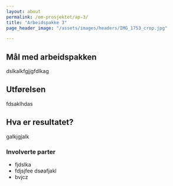 ```yaml
---
layout: about
permalink: /om-prosjektet/ap-3/
title: "Arbeidspakke 3"
page_header_image: "/assets/images/headers/IMG_1753_crop.jpg"

---
```


## Mål med arbeidspakken

dslkalkfgjjgfdlkag

## Utførelsen

fdsaklhdas

## Hva er resultatet?

galkjgjalk

### Involverte parter

* fjdslka
* fdjsjfee dsøafjakl 
* bvjcz